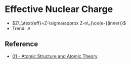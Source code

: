 # Effective Nuclear Charge

* $Z\_\\text{eff}=Z-\sigma\approx Z-n\_{\ce{e-}(inner)}$
* Trend: $\nearrow$

## Reference

* [01 - Atomic Structure and Atomic Theory](../../../../../../00%20-%20Summary/SCCH105%20-%20General%20Chemistry/01%20-%20Atomic%20Structure%20and%20Atomic%20Theory.md)
